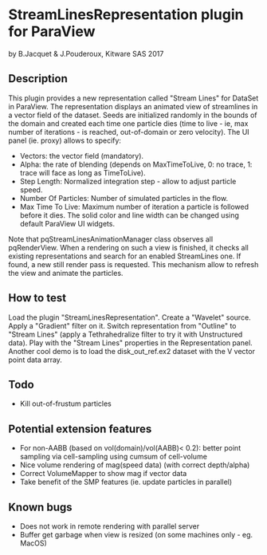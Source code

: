 StreamLinesRepresentation plugin for ParaView
=============================================

by B.Jacquet & J.Pouderoux, Kitware SAS 2017


Description
-----------

This plugin provides a new representation called "Stream Lines" for DataSet
in ParaView. The representation displays an animated view of streamlines in
a vector field of the dataset. Seeds are initialized randomly in the bounds
of the domain and created each time one particle dies (time to live - ie, max
number of iterations - is reached, out-of-domain or zero velocity).
The UI panel (ie. proxy) allows to specify:
* Vectors: the vector field (mandatory).
* Alpha: the rate of blending (depends on MaxTimeToLive, 0: no trace, 1: trace
  will face as long as TimeToLive).
* Step Length: Normalized integration step - allow to adjust particle speed.
* Number Of Particles: Number of simulated particles in the flow.
* Max Time To Live: Maximum number of iteration a particle is followed before
  it dies.
The solid color and line width can be changed using default ParaView UI widgets.

Note that pqStreamLinesAnimationManager class observes all pqRenderView. When a
rendering on such a view is finished, it checks all existing representations
and search for an enabled StreamLines one. If found, a new still render pass is
requested. This mechanism allow to refresh the view and animate the particles.

How to test
-----------

Load the plugin "StreamLinesRepresentation".
Create a "Wavelet" source. Apply a "Gradient" filter on it.
Switch representation from "Outline" to "Stream Lines" (apply a Tethrahedralize
filter to try it with Unstructured data).
Play with the "Stream Lines" properties in the Representation panel.
Another cool demo is to load the disk_out_ref.ex2 dataset with the V vector
point data array.

Todo
----

* Kill out-of-frustum particles

Potential extension features
----------------------------

* For non-AABB (based on vol(domain)/vol(AABB)< 0.2): better point sampling via
  cell-sampling using cumsum of cell-volume
* Nice volume rendering of mag(speed data) (with correct depth/alpha)
* Correct VolumeMapper to show mag if vector data
* Take benefit of the SMP features (ie. update particles in parallel)

Known bugs
----------

* Does not work in remote rendering with parallel server
* Buffer get garbage when view is resized (on some machines only - eg. MacOS)
